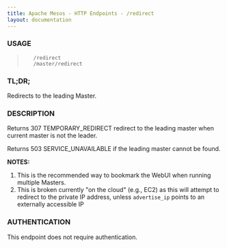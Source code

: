 ```yaml
---
title: Apache Mesos - HTTP Endpoints - /redirect
layout: documentation
---
```

<!--- This is an automatically generated file. DO NOT EDIT! --->

### USAGE ###
>        /redirect
>        /master/redirect

### TL;DR; ###
Redirects to the leading Master.

### DESCRIPTION ###
Returns 307 TEMPORARY_REDIRECT redirect to the leading master when
current master is not the leader.

Returns 503 SERVICE_UNAVAILABLE if the leading master cannot be
found.

**NOTES:**
1. This is the recommended way to bookmark the WebUI when running multiple Masters.
2. This is broken currently "on the cloud" (e.g., EC2) as this will attempt to redirect to the private IP address, unless `advertise_ip` points to an externally accessible IP


### AUTHENTICATION ###
This endpoint does not require authentication.
